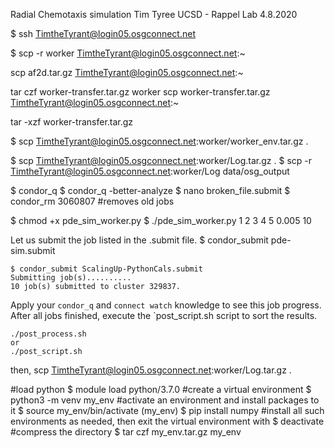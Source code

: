 Radial Chemotaxis simulation
Tim Tyree
UCSD - Rappel Lab
4.8.2020


<!-- #log onto osg connect (which has nice tutorials) -->
$ ssh TimtheTyrant@login05.osgconnect.net
<!-- enter pw (hint:check phone) -->
<!-- pw hint english cmail -->

<!-- copy file to the open science grid using scp-->
$ scp -r worker TimtheTyrant@login05.osgconnect.net:~

scp af2d.tar.gz TimtheTyrant@login05.osgconnect.net:~

<!-- pack  -->
tar czf worker-transfer.tar.gz worker
scp worker-transfer.tar.gz TimtheTyrant@login05.osgconnect.net:~

<!-- unpack  -->
tar -xzf worker-transfer.tar.gz

<!-- copy file from the open science grid using scp-->
$ scp TimtheTyrant@login05.osgconnect.net:worker/worker_env.tar.gz .

<!-- copy output from osg  -->
$ scp TimtheTyrant@login05.osgconnect.net:worker/Log.tar.gz .
$ scp -r TimtheTyrant@login05.osgconnect.net:worker/Log data/osg_output



<!-- debug an already submitted job -->
$ condor_q
$ condor_q -better-analyze
$ nano broken_file.submit
$ condor_rm 3060807 #removes old jobs

<!-- test pde_sim_worker.py -->
$ chmod +x pde_sim_worker.py
$ ./pde_sim_worker.py 1 2 3 4 5 0.005 10


<!-- HTCondor Workflow for a given .submit file -->
Let us submit the job listed in the .submit file.
$ condor_submit pde-sim.submit

    $ condor_submit ScalingUp-PythonCals.submit
    Submitting job(s)..........
    10 job(s) submitted to cluster 329837.

Apply your `condor_q` and `connect watch` knowledge to see this job progress. After all
jobs finished, execute the `post_script.sh  script to sort the results.

    ./post_process.sh
    or
    ./post_script.sh

then,
scp TimtheTyrant@login05.osgconnect.net:worker/Log.tar.gz .
<!--queue command tricks-->
<!-- arguments = $(x_low) $(x_high) $(y_low) $(y_high)
# Queue command  list
queue x_low, x_high, y_low, y_high from (
-9 9 -9 9
-8 8 -8 8
-7 7 -7 7
-6 6 -6 6
-5 5 -5 5
-4 4 -4 4
-3 3 -3 3
-2 2 -2 2
-1 1 -1 1
)

# Queue from file
Queue from <filename>

# Queue outside .submit file without a Queue call
condor_submit cook.sub -queue in *.dat
or
dir /b *.dat | condor_submit cook.sub -que from -
 -->

<!--  Make a new virtual environment -->
#load python
$ module load python/3.7.0
#create a virtual environment
$ python3 -m venv my_env
#activate an environment and install packages to it
$ source my_env/bin/activate
(my_env) $ pip install numpy
#install all such environments as needed, then exit the virtual environment with
$ deactivate
#compress the directory
$ tar czf my_env.tar.gz my_env
